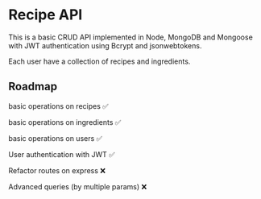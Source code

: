 # Recipe API

This is a basic CRUD API implemented in Node, MongoDB and Mongoose with JWT authentication using Bcrypt and jsonwebtokens.

Each user have a collection of recipes and ingredients.

## Roadmap

basic operations on recipes               ✅

basic operations on ingredients           ✅

basic operations on users                 ✅

User authentication with JWT              ✅

Refactor routes on express                ❌

Advanced queries (by multiple params)     ❌

